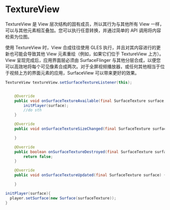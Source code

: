 # TextureView



 TextureView 是 View 层次结构的固有成员，所以其行为与其他所有 View 一样，可以与其他元素相互叠加。您可以执行任意转换，并通过简单的 API 调用将内容检索为位图。



使用 TextureView 时，View 合成往往使用 GLES 执行，并且对其内容进行的更新也可能会导致其他 View 元素重绘（例如，如果它们位于 TextureView 上方）。View 呈现完成后，应用界面层必须由 SurfaceFlinger 与其他分层合成，以便您可以高效地将每个可见像素合成两次。对于全屏视频播放器，或任何其他相当于位于视频上方的界面元素的应用，SurfaceView 可以带来更好的效果。



```java
TextureView textureView.setSurfaceTextureListener(this);


    @Override
    public void onSurfaceTextureAvailable(final SurfaceTexture surface, final int width, final int height) {
        initPlayer(surface);
        //do sth
    }

    @Override
    public void onSurfaceTextureSizeChanged(final SurfaceTexture surface, final int width, final int height) {

    }

    @Override
    public boolean onSurfaceTextureDestroyed(final SurfaceTexture surface) {
        return false;
    }

    @Override
    public void onSurfaceTextureUpdated(final SurfaceTexture surface) {

    }

initPlayer(surface){
  player.setSurface(new Surface(surfaceTexture));
}
```

